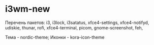 # i3wm-new
Перечень пакетов:
i3,
i3lock,
i3satatus,
xfce4-settings,
xfce4-notifyd,
udiskie,
thunar,
rofi,
xfce4-terminal,
picom,
gnome-screenshot,
feh,

Тема - nordic-theme;
Иконки - kora-icon-theme
